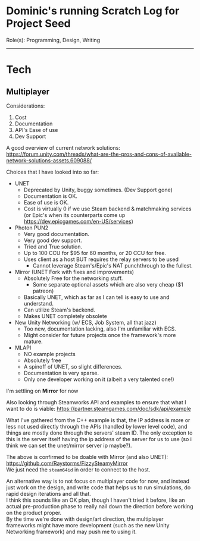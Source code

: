 # Dominic's running Scratch Log for Project Seed

Role(s): Programming, Design, Writing

--------------------

# Tech

## Multiplayer

Considerations: 

1. Cost
2. Documentation
3. API's Ease of use
4. Dev Support

A good overview of current network solutions: https://forum.unity.com/threads/what-are-the-pros-and-cons-of-available-network-solutions-assets.609088/

Choices that I have looked into so far:

- UNET
	- Deprecated by Unity, buggy sometimes. (Dev Support gone)
	- Documentation is OK.
	- Ease of use is OK.
	- Cost is virtually 0 if we use Steam backend & matchmaking services (or Epic's when its counterparts come up https://dev.epicgames.com/en-US/services)
- Photon PUN2
	- Very good documentation.
	- Very good dev support.
	- Tried and True solution.
	- Up to 100 CCU for $95 for 60 months, or 20 CCU for free. 
	- Uses client as a host BUT requires the relay servers to be used
		- Cannot leverage Steam's/Epic's NAT punchthrough to the fullest.
- Mirror (UNET Fork with fixes and improvements)
	- Absolutely Free for the networking stuff.
		- Some separate optional assets which are also very cheap ($1 patreon)
	- Basically UNET, which as far as I can tell is easy to use and understand.
	- Can utilize Steam's backend.
	- Makes UNET completely obsolete  
- New Unity Networking (w/ ECS, Job System, all that jazz)
	- Too new, documentation lacking, also I'm unfamiliar with ECS.
	- Might consider for future projects once the framework's more mature.
- MLAPI
	- NO example projects
	- Absolutely free
	- A spinoff of UNET, so slight differences.
	- Documentation is very sparse.
	- Only one developer working on it (albeit a very talented one!)

I'm settling on __Mirror__ for now

Also looking through Steamworks API and examples to ensure that what I want to do is viable: https://partner.steamgames.com/doc/sdk/api/example

What I've gathered from the C++ example is that, the IP address is more or less not used directly through the APIs (handled by lower level code), and things are mostly done through the servers' steam ID. The only exception to this is the server itself having the ip address of the server for us to use (so i think we can set the unet/mirror server ip maybe?).

The above is confirmed to be doable with Mirror (and also UNET): https://github.com/Raystorms/FizzySteamyMirror  
We just need the `steam64id` in order to connect to the host.  

An alternative way is to not focus on multiplayer code for now, and instead just work on the design, and write code that helps us to run simulations, do rapid design iterations and all that.  
I think this sounds like an OK plan, though I haven't tried it before, like an actual pre-production phase to really nail down the direction before working on the product proper.  
By the time we're done with design/art direction, the multiplayer frameworks might have more development (such as the new Unity Networking framework) and may push me to using it.
